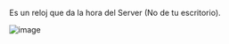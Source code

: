 Es un reloj que da la hora del Server (No de tu escritorio).<br>

![image](https://github.com/user-attachments/assets/ce1df0fb-0981-441e-be9d-0e3bd2aa6d1c)
